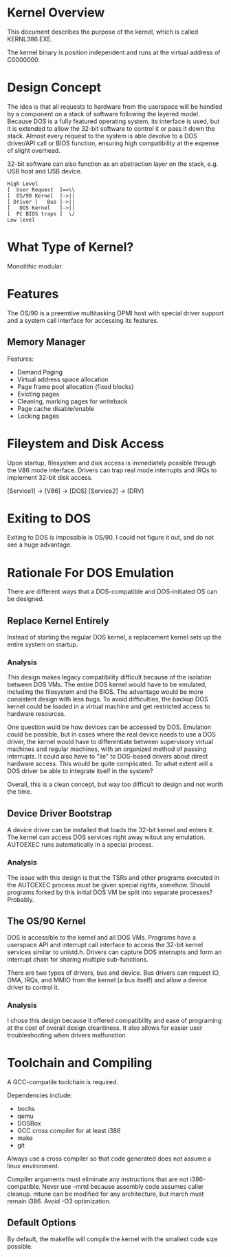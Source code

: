 # Kernel Overview

This document describes the purpose of the kernel, which is called KERNL386.EXE.

The kernel binary is position independent and runs at the virtual address of C0000000.

# Design Concept

The idea is that all requests to hardware from the userspace will be handled by a component on a stack of software following the layered model. Because DOS is a fully featured operating system, its interface is used, but it is extended to allow the 32-bit software to control it or pass it down the stack. Almost every request to the system is able devolve to a DOS driver/API call or BIOS function, ensuring high compatibility at the expense of slight overhead.

32-bit software can also function as an abstraction layer on the stack, e.g. USB host and USB device.
```
High Level
[  User Request  ]==\\
[  OS/90 Kernel  ]->||
[ Driver |   Bus ]->||
[   DOS Kernel   ]->||
[  PC BIOS traps ]  \/
Low level
```

# What Type of Kernel?

Monolithic modular.

# Features

The OS/90 is a preemtive multitasking DPMI host with special driver support and a system call interface for accessing its features.

## Memory Manager

Features:
* Demand Paging
* Virtual address space allocation
* Page frame pool allocation (fixed blocks)
* Evicting pages
* Cleaning, marking pages for writeback
* Page cache disable/enable
* Locking pages

# Fileystem and Disk Access

Upon startup, filesystem and disk access is immediately possible through the V86 mode interface. Drivers can trap real mode interrupts and IRQs to implement 32-bit disk access.

[Service1] -> [V86] -> [DOS]
[Service2] -> [DRV]

# Exiting to DOS

Exiting to DOS is impossible is OS/90. I could not figure it out, and do not see a huge advantage.

# Rationale For DOS Emulation

There are different ways that a DOS-compatible and DOS-initiated OS can be designed.

## Replace Kernel Entirely

Instead of starting the regular DOS kernel, a replacement kernel sets up the entire system on startup.

### Analysis

This design makes legacy compatibility difficult because of the isolation between DOS VMs. The entire DOS kernel would have to be emulated, including the filesystem and the BIOS. The advantage would be more consistent design with less bugs. To avoid difficulties, the backup DOS kernel could be loaded in a virtual machine and get restricted access to hardware resources.

One question wuld be how devices can be accessed by DOS. Emulation could be possible, but in cases where the real device needs to use a DOS driver, the kernel would have to differentiate between supervisory virtual machines and regular machines, with an organized method of passing interrupts. It could also have to "lie" to DOS-based drivers about direct hardware access. This would be quite complicated. To what extent will a DOS driver be able to integrate itself in the system?

Overall, this is a clean concept, but way too difficult to design and not worth the time.

## Device Driver Bootstrap

A device driver can be installed that loads the 32-bit kernel and enters it. The kernel can access DOS services right away witout any emulation. AUTOEXEC runs automatically in a special process.

### Analysis

The issue with this design is that the TSRs and other programs executed in the AUTOEXEC process must be given special rights, somehow. Should programs forked by this initial DOS VM be split into separate processes? Probably.

## The OS/90 Kernel

DOS is accessible to the kernel and all DOS VMs. Programs have a userspace API and interrupt call interface to access the 32-bit kernel services similar to unistd.h. Drivers can capture DOS interrupts and form an interrupt chain for sharing multiple sub-functions.

There are two types of drivers, bus and device. Bus drivers can request IO, DMA, IRQs, and MMIO from the kernel (a bus itself) and allow a device driver to control it.

### Analysis

I chose this design because it offered compatibility and ease of programing at the cost of overall design cleanliness. It also allows for easier user troubleshooting when drivers malfunction.

# Toolchain and Compiling

A GCC-compatile toolchain is required.

Dependencies include:
* bochs
* qemu
* DOSBox
* GCC cross compiler for at least i386
* make
* git

Always use a cross compiler so that code generated does not assume a linux environment.

Compiler arguments must eliminate any instructions that are not i386-compatible. Never use -mrtd because assembly code assumes caller cleanup. mtune can be modified for any architecture, but march must remain i386. Avoid -O3 optimization.

## Default Options

By default, the makefile will compile the kernel with the smallest code size possible.
